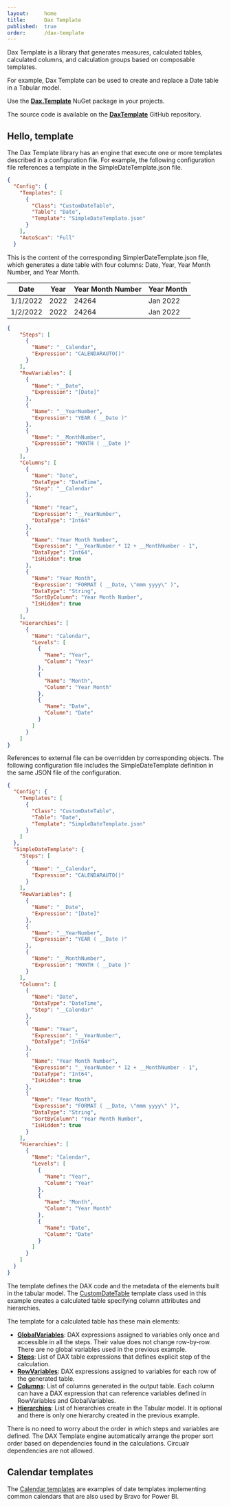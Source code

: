 ```yaml
---
layout:     home
title:      Dax Template
published:  true
order:      /dax-template
---
```

Dax Template is a library that generates measures, calculated tables, calculated columns, and calculation groups based on composable templates.

For example, Dax Template can be used to create and replace a Date table in a Tabular model.

Use the **[Dax.Template](https://www.nuget.org/packages/Dax.Template/)** NuGet package in your projects.

The source code is available on the **[DaxTemplate](https://github.com/sql-bi/daxtemplate)** GitHub repository.

## Hello, template
The Dax Template library has an engine that execute one or more templates described in a configuration file. 
For example, the following configuration file references a template in the SimpleDateTemplate.json file.
```JSON
{
  "Config": {
    "Templates": [
      {
        "Class": "CustomDateTable",
        "Table": "Date",
        "Template": "SimpleDateTemplate.json"
      }
    ],
    "AutoScan": "Full"
  }
```
This is the content of the corresponding SimplerDateTemplate.json file, which generates a date table with four columns: Date, Year, Year Month Number, and Year Month.

|    Date   | Year | Year Month Number | Year Month |
|-----------|------|-------------------|------------|
|  1/1/2022 | 2022 |             24264 | Jan 2022   |  
|  1/2/2022 | 2022 |             24264 | Jan 2022   |

```JSON
{
    "Steps": [
      {
        "Name": "__Calendar",
        "Expression": "CALENDARAUTO()"
      }
    ],
    "RowVariables": [
      {
        "Name": "__Date",
        "Expression": "[Date]"
      },
      {
        "Name": "__YearNumber",
        "Expression": "YEAR ( __Date )"
      },
      {
        "Name": "__MonthNumber",
        "Expression": "MONTH ( __Date )"
      }
    ],
    "Columns": [
      {
        "Name": "Date",
        "DataType": "DateTime",
        "Step": "__Calendar"
      },
      {
        "Name": "Year",
        "Expression": "__YearNumber",
        "DataType": "Int64"
      },
      {
        "Name": "Year Month Number",
        "Expression": "__YearNumber * 12 + __MonthNumber - 1",
        "DataType": "Int64",
        "IsHidden": true
      },
      {
        "Name": "Year Month",
        "Expression": "FORMAT ( __Date, \"mmm yyyy\" )",
        "DataType": "String",
        "SortByColumn": "Year Month Number",
        "IsHidden": true
      }
    ],
    "Hierarchies": [
      {
        "Name": "Calendar",
        "Levels": [
          {
            "Name": "Year",
            "Column": "Year"
          },
          {
            "Name": "Month",
            "Column": "Year Month"
          },
          {
            "Name": "Date",
            "Column": "Date"
          }
        ]
      }
    ]
}
```

References to external file can be overridden by corresponding objects. The following configuration file includes the SimpleDateTemplate definition in the same JSON file of the configuration.
```JSON
{
  "Config": {
    "Templates": [
      {
        "Class": "CustomDateTable",
        "Table": "Date",
        "Template": "SimpleDateTemplate.json"
      }
    ]
  },
  "SimpleDateTemplate": {
    "Steps": [
      {
        "Name": "__Calendar",
        "Expression": "CALENDARAUTO()"
      }
    ],
    "RowVariables": [
      {
        "Name": "__Date",
        "Expression": "[Date]"
      },
      {
        "Name": "__YearNumber",
        "Expression": "YEAR ( __Date )"
      },
      {
        "Name": "__MonthNumber",
        "Expression": "MONTH ( __Date )"
      }
    ],
    "Columns": [
      {
        "Name": "Date",
        "DataType": "DateTime",
        "Step": "__Calendar"
      },
      {
        "Name": "Year",
        "Expression": "__YearNumber",
        "DataType": "Int64"
      },
      {
        "Name": "Year Month Number",
        "Expression": "__YearNumber * 12 + __MonthNumber - 1",
        "DataType": "Int64",
        "IsHidden": true
      },
      {
        "Name": "Year Month",
        "Expression": "FORMAT ( __Date, \"mmm yyyy\" )",
        "DataType": "String",
        "SortByColumn": "Year Month Number",
        "IsHidden": true
      }
    ],
    "Hierarchies": [
      {
        "Name": "Calendar",
        "Levels": [
          {
            "Name": "Year",
            "Column": "Year"
          },
          {
            "Name": "Month",
            "Column": "Year Month"
          },
          {
            "Name": "Date",
            "Column": "Date"
          }
        ]
      }
    ]
  }
}
```

The template defines the DAX code and the metadata of the elements built in the tabular model. The [CustomDateTable](./templates/custom-date-table.md) template class used in this example creates a calculated table specifying column attributes and hierarchies.

The template for a calculated table has these main elements:
- [**GlobalVariables**](./templates/custom-template-table.md#globalvariables): DAX expressions assigned to variables only once and accessible in all the steps. Their value does not change row-by-row. There are no global variables used in the previous example. 
- [**Steps**](./templates/custom-template-table.md#steps): List of DAX table expressions that defines explicit step of the calculation.
- [**RowVariables**](./templates/custom-template-table.md#rowvariables): DAX expressions assigned to variables for each row of the generated table.
- [**Columns**](./templates/custom-template-table.md#columns): List of columns generated in the output table. Each column can have a DAX expression that can reference variables defined in RowVariables and GlobalVariables.
- [**Hierarchies**](./templates/custom-template-table.md#hierarchies): List of hierarchies create in the Tabular model. It is optional and there is only one hierarchy created in the previous example.

There is no need to worry about the order in which steps and variables are defined. The DAX Template engine automatically arrange the proper sort order based on dependencies found in the calculations. Circualr dependencies are not allowed.

## Calendar templates
The [Calendar templates](./calendar-templates/index.md) are examples of date templates implementing common calendars that are also used by Bravo for Power BI.